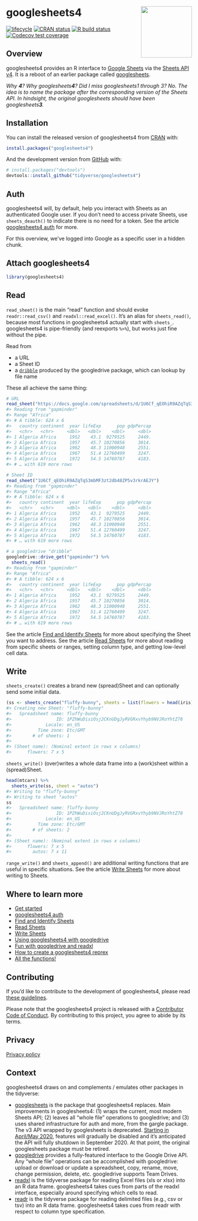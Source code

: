 
<!-- README.md is generated from README.Rmd. Please edit that file -->

# googlesheets4 <a href='https:/googlesheets4.tidyverse.org'><img src='man/figures/logo.png' align="right" height="138.5" /></a>

<!-- badges: start -->

[![lifecycle](https://img.shields.io/badge/lifecycle-experimental-orange.svg)](https://www.tidyverse.org/lifecycle/#experimental)
[![CRAN
status](https://www.r-pkg.org/badges/version/googlesheets4)](https://CRAN.R-project.org/package=googlesheets4)
[![R build
status](https://github.com/tidyverse/googlesheets4/workflows/R-CMD-check/badge.svg)](https://github.com/tidyverse/googlesheets4/actions)
[![Codecov test
coverage](https://codecov.io/gh/tidyverse/googlesheets4/branch/master/graph/badge.svg)](https://codecov.io/gh/tidyverse/googlesheets4?branch=master)
<!-- badges: end -->

## Overview

googlesheets4 provides an R interface to [Google
Sheets](https://spreadsheets.google.com/) via the [Sheets API
v4](https://developers.google.com/sheets/api/). It is a reboot of an
earlier package called
[googlesheets](https://cran.r-project.org/package=googlesheets).

*Why **4**? Why googlesheets**4**? Did I miss googlesheets1 through 3?
No. The idea is to name the package after the corresponding version of
the Sheets API. In hindsight, the original googlesheets should have been
googlesheets**3**.*

## Installation

You can install the released version of googlesheets4 from
[CRAN](https://CRAN.R-project.org) with:

``` r
install.packages("googlesheets4")
```

And the development version from [GitHub](https://github.com/) with:

``` r
# install.packages("devtools")
devtools::install_github("tidyverse/googlesheets4")
```

## Auth

googlesheets4 will, by default, help you interact with Sheets as an
authenticated Google user. If you don’t need to access private Sheets,
use `sheets_deauth()` to indicate there is no need for a token. See the
article [googlesheets4
auth](https://googlesheets4.tidyverse.org/articles/articles/auth.html)
for more.

For this overview, we’ve logged into Google as a specific user in a
hidden chunk.

## Attach googlesheets4

``` r
library(googlesheets4)
```

## Read

`read_sheet()` is the main “read” function and should evoke
`readr::read_csv()` and `readxl::read_excel()`. It’s an alias for
`sheets_read()`, because most functions in googlesheets4 actually start
with `sheets_`. googlesheets4 is pipe-friendly (and reexports `%>%`),
but works just fine without the pipe.

Read from

  - a URL
  - a Sheet ID
  - a
    [`dribble`](https://googledrive.tidyverse.org/reference/dribble.html)
    produced by the googledrive package, which can lookup by file name

These all achieve the same thing:

``` r
# URL
read_sheet("https://docs.google.com/spreadsheets/d/1U6Cf_qEOhiR9AZqTqS3mbMF3zt2db48ZP5v3rkrAEJY/edit#gid=780868077")
#> Reading from "gapminder"
#> Range "Africa"
#> # A tibble: 624 x 6
#>   country continent  year lifeExp      pop gdpPercap
#>   <chr>   <chr>     <dbl>   <dbl>    <dbl>     <dbl>
#> 1 Algeria Africa     1952    43.1  9279525     2449.
#> 2 Algeria Africa     1957    45.7 10270856     3014.
#> 3 Algeria Africa     1962    48.3 11000948     2551.
#> 4 Algeria Africa     1967    51.4 12760499     3247.
#> 5 Algeria Africa     1972    54.5 14760787     4183.
#> # … with 619 more rows

# Sheet ID
read_sheet("1U6Cf_qEOhiR9AZqTqS3mbMF3zt2db48ZP5v3rkrAEJY")
#> Reading from "gapminder"
#> Range "Africa"
#> # A tibble: 624 x 6
#>   country continent  year lifeExp      pop gdpPercap
#>   <chr>   <chr>     <dbl>   <dbl>    <dbl>     <dbl>
#> 1 Algeria Africa     1952    43.1  9279525     2449.
#> 2 Algeria Africa     1957    45.7 10270856     3014.
#> 3 Algeria Africa     1962    48.3 11000948     2551.
#> 4 Algeria Africa     1967    51.4 12760499     3247.
#> 5 Algeria Africa     1972    54.5 14760787     4183.
#> # … with 619 more rows

# a googledrive "dribble"
googledrive::drive_get("gapminder") %>% 
  sheets_read()
#> Reading from "gapminder"
#> Range "Africa"
#> # A tibble: 624 x 6
#>   country continent  year lifeExp      pop gdpPercap
#>   <chr>   <chr>     <dbl>   <dbl>    <dbl>     <dbl>
#> 1 Algeria Africa     1952    43.1  9279525     2449.
#> 2 Algeria Africa     1957    45.7 10270856     3014.
#> 3 Algeria Africa     1962    48.3 11000948     2551.
#> 4 Algeria Africa     1967    51.4 12760499     3247.
#> 5 Algeria Africa     1972    54.5 14760787     4183.
#> # … with 619 more rows
```

See the article [Find and Identify
Sheets](https://googlesheets4.tidyverse.org/articles/articles/find-identify-sheets.html)
for more about specifying the Sheet you want to address. See the article
[Read
Sheets](https://googlesheets4.tidyverse.org/articles/articles/find-identify-sheets.html)
for more about reading from specific sheets or ranges, setting column
type, and getting low-level cell data.

## Write

`sheets_create()` creates a brand new (spread)Sheet and can optionally
send some initial data.

``` r
(ss <- sheets_create("fluffy-bunny", sheets = list(flowers = head(iris))))
#> Creating new Sheet: "fluffy-bunny"
#>   Spreadsheet name: fluffy-bunny
#>                 ID: 1PZhWuDisiOsj2CKnUDgJyRVGRxvYhyb9NVJRoYhtZ78
#>             Locale: en_US
#>          Time zone: Etc/GMT
#>        # of sheets: 1
#> 
#> (Sheet name): (Nominal extent in rows x columns)
#>      flowers: 7 x 5
```

`sheets_write()` (over)writes a whole data frame into a (work)sheet
within a (spread)Sheet.

``` r
head(mtcars) %>% 
  sheets_write(ss, sheet = "autos")
#> Writing to "fluffy-bunny"
#> Writing to sheet "autos"
ss
#>   Spreadsheet name: fluffy-bunny
#>                 ID: 1PZhWuDisiOsj2CKnUDgJyRVGRxvYhyb9NVJRoYhtZ78
#>             Locale: en_US
#>          Time zone: Etc/GMT
#>        # of sheets: 2
#> 
#> (Sheet name): (Nominal extent in rows x columns)
#>      flowers: 7 x 5
#>        autos: 7 x 11
```

`range_write()` and `sheets_append()` are additional writing functions
that are useful in specific situations. See the article [Write
Sheets](https://googlesheets4.tidyverse.org/articles/articles/write-sheets.html)
for more about writing to Sheets.

## Where to learn more

  - [Get
    started](https://googlesheets4.tidyverse.org/articles/googlesheets4.html)
  - [googlesheets4
    auth](https://googlesheets4.tidyverse.org/articles/articles/auth.html)
  - [Find and Identify
    Sheets](https://googlesheets4.tidyverse.org/articles/articles/find-identify-sheets.html)
  - [Read
    Sheets](https://googlesheets4.tidyverse.org/articles/articles/read-sheets.html)
  - [Write
    Sheets](https://googlesheets4.tidyverse.org/articles/articles/write-sheets.html)
  - [Using googlesheets4 with
    googledrive](https://googlesheets4.tidyverse.org/articles/articles/drive-and-sheets.html)
  - [Fun with googledrive and
    readxl](https://googlesheets4.tidyverse.org/articles/articles/fun-with-googledrive-and-readxl.html)
  - [How to create a googlesheets4
    reprex](https://googlesheets4.tidyverse.org/articles/articles/googlesheets4-reprex.html)
  - [All the
    functions\!](https://googlesheets4.tidyverse.org/reference/index.html)

## Contributing

If you’d like to contribute to the development of googlesheets4, please
read [these
guidelines](https://googlesheets4.tidyverse.org/CONTRIBUTING.html).

Please note that the googlesheets4 project is released with a
[Contributor Code of
Conduct](https://googlesheets4.tidyverse.org/CODE_OF_CONDUCT.html). By
contributing to this project, you agree to abide by its terms.

## Privacy

[Privacy policy](https://www.tidyverse.org/google_privacy_policy)

## Context

googlesheets4 draws on and complements / emulates other packages in the
tidyverse:

  - [googlesheets](https://cran.r-project.org/package=googlesheets) is
    the package that googlesheets4 replaces. Main improvements in
    googlesheets4: (1) wraps the current, most modern Sheets API; (2)
    leaves all “whole file” operations to googledrive; and (3) uses
    shared infrastructure for auth and more, from the gargle package.
    The v3 API wrapped by googlesheets is deprecated. [Starting in
    April/May 2020](https://cloud.google.com/blog/products/g-suite/migrate-your-apps-use-latest-sheets-api),
    features will gradually be disabled and it’s anticipated the API
    will fully shutdown in September 2020. At that point, the original
    googlesheets package must be retired.
  - [googledrive](https://googledrive.tidyverse.org) provides a
    fully-featured interface to the Google Drive API. Any “whole file”
    operations can be accomplished with googledrive: upload or download
    or update a spreadsheet, copy, rename, move, change permission,
    delete, etc. googledrive supports Team Drives.
  - [readxl](https://readxl.tidyverse.org) is the tidyverse package for
    reading Excel files (xls or xlsx) into an R data frame.
    googlesheets4 takes cues from parts of the readxl interface,
    especially around specifying which cells to read.
  - [readr](https://readr.tidyverse.org) is the tidyverse package for
    reading delimited files (e.g., csv or tsv) into an R data frame.
    googlesheets4 takes cues from readr with respect to column type
    specification.
